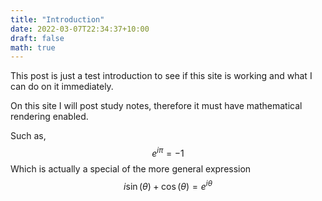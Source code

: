 ```yaml
---
title: "Introduction"
date: 2022-03-07T22:34:37+10:00
draft: false
math: true
---
```


<script>
    document.addEventListener("DOMContentLoaded", function() {
        renderMathInElement(document.body, {
            delimiters: [
                {left: "$$", right: "$$", display: true},
                {left: "$", right: "$", display: false}
            ]
        });
    });
</script>


This post is just a test introduction to see if this site is working and what I can do on it immediately. 

On this site I will post study notes, therefore it must have mathematical rendering enabled. 

Such as, 
$$
e^{i\pi} = -1
$$
Which is actually a special of the more general expression 
$$
i\sin(\theta) + \cos(\theta) = e^{i\theta}
$$


